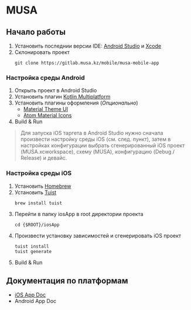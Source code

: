 # MUSA

## Начало работы
1. Установить последнии версии IDE: [Android Studio](https://www.jetbrains.com/toolbox-app/) и [Xcode](https://xcodereleases.com/?scope=release)
2. Склонировать проект
    ```
	git clone https://gitlab.musa.kz/mobile/musa-mobile-app
	```

### Настройка среды Android
1. Открыть проект в Android Studio
2. Установить плагин [Kotlin Multiplatform](https://plugins.jetbrains.com/plugin/14936-kotlin-multiplatform)
3. Установить плагины оформления (_Опционально_)
    - [Material Theme UI](https://plugins.jetbrains.com/plugin/8006-material-theme-ui)
    - [Atom Material Icons](https://plugins.jetbrains.com/plugin/10044-atom-material-icons)
4. Build & Run

> Для запуска iOS таргета в Android Studio нужно сначала произвести настройку среды iOS (см. след. пункт), затем в настройках конфигурации выбрать сгенерированный iOS проект (MUSA.xcworkspace), схему (MUSA), конфигурацию (Debug / Release) и девайс.

### Настройка среды iOS
1. Установить [Homebrew](https://brew.sh/)
2. Установить [Tuist](https://docs.tuist.io/)
   ```
   brew install tuist  
   ```
3. Перейти в папку iosApp в root директории проекта
   ```
   cd {$ROOT}/iosApp
   ```
4. Произвести установку зависимостей и сгенерировать iOS проект
    ```
    tuist install
    tuist generate
    ```
5. Build & Run

## Документация по платформам
- [iOS App Doc](iosApp/docs.md)
- Android App Doc